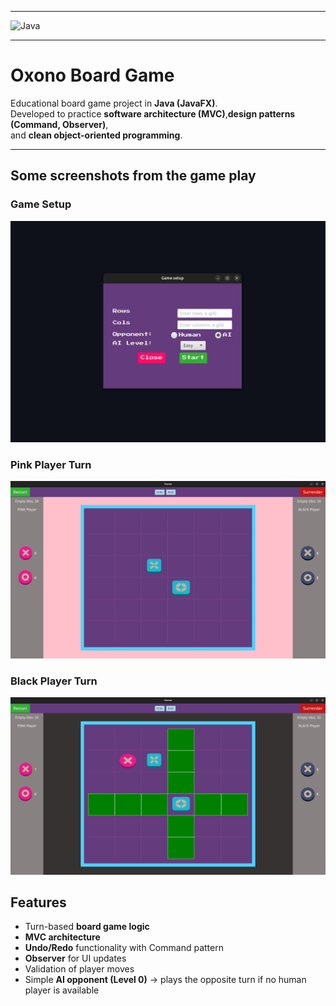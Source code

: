 
---

<p>
  <img src="https://skillicons.dev/icons?i=java" height="40" alt="Java"/>
</p>

---

# Oxono Board Game
Educational board game project in **Java (JavaFX)**.  
Developed to practice **software architecture (MVC)**,**design patterns (Command, Observer)**,  
and **clean object-oriented programming**.

---

## Some screenshots from the game play

### Game Setup
![Game Setup](screenshots/setup-dialog.png)

### Pink Player Turn
![Pink Player Turn](screenshots/pink-turn.png)

### Black Player Turn
![Black Player Turn](screenshots/black-turn.png)


## Features
- Turn-based **board game logic**
- **MVC architecture**
- **Undo/Redo** functionality with Command pattern
- **Observer** for UI updates
- Validation of player moves 
- Simple **AI opponent (Level 0)** → plays the opposite turn if no human player is available
